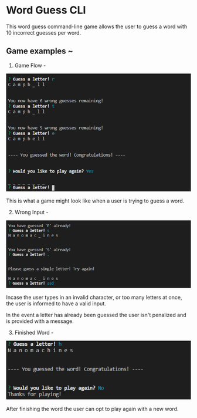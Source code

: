 # Word Guess CLI

This word guess command-line game allows the user to guess a word with 10 incorrect guesses per word.

## Game examples ~

1. Game Flow -

![Game Flow Picture](./images/gameFlow.PNG)

This is what a game might look like when a user is trying to guess a word.


2. Wrong Input  -

![Wrong Input Picture](./images/wrongInput.PNG)

Incase the user types in an invalid character, or too many letters at once, the user is informed to have a valid input.

In the event a letter has already been guessed the user isn't penalized and is provided with a message.


3. Finished Word -

![Finished Word Picture](./images/finishedWord.PNG)

After finishing the word the user can opt to play again with a new word.

